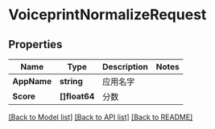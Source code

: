 # VoiceprintNormalizeRequest

## Properties
Name | Type | Description | Notes
------------ | ------------- | ------------- | -------------
**AppName** | **string** | 应用名字 | 
**Score** | **[]float64** | 分数 | 

[[Back to Model list]](../README.md#documentation-for-models) [[Back to API list]](../README.md#documentation-for-api-endpoints) [[Back to README]](../README.md)


